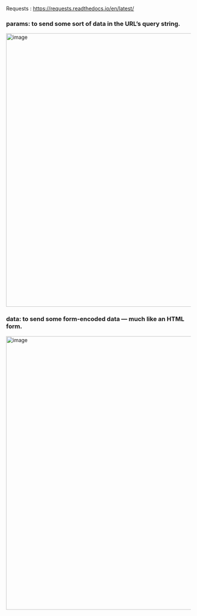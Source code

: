 Requests : https://requests.readthedocs.io/en/latest/

### params: to send some sort of data in the URL’s query string.
<img width="743" alt="image" src="https://user-images.githubusercontent.com/106572020/183641459-18566779-3ed8-45c2-a4d4-afe3cd593327.png">

### data: to send some form-encoded data — much like an HTML form.
<img width="743" alt="image" src="https://user-images.githubusercontent.com/106572020/183642101-038264f7-a80b-4225-ae5c-c5716be43c52.png">
